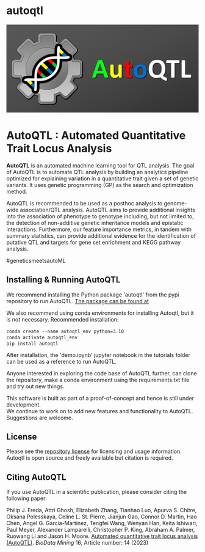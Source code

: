 # autoqtl

[![Logo](./docs/FinalLogo_Big.png)]()

AutoQTL : Automated Quantitative Trait Locus Analysis
==================================

**AutoQTL** is an automated machine learning tool for QTL analysis.
The goal of AutoQTL is to automate QTL analysis by building an analytics pipeline optimized for explaining variation in a quantitative trait given a set of genetic variants. It uses genetic programming (GP) as the search and optimization method. 

AutoQTL is recommended to be used as a posthoc analysis to genome-wide association/QTL analysis. AutoQTL aims to provide additional insights into the association of phenotype to genotype including, but not limited to, the detection of non-additive genetic inheritance models and epistatic interactions. Furthermore, our feature importance metrics, in tandem with summary statistics, can provide additional evidence for the identification of putative QTL and targets for gene set enrichment and KEGG pathway analysis. 

#geneticsmeetsautoML

## Installing & Running AutoQTL

We recommend installing the Python package 'autoqtl' from the pypi repository to run AutoQTL. 
[The package can be found at](https://pypi.org/project/autoqtl/#description) 

We also recommend using conda environments for installing Autoqtl, but it is not necessary. 
Recommended installation:
```
conda create --name autoqtl_env python=3.10
conda activate autoqtl_env
pip install autoqtl
```

After installation, the 'demo.ipynb' jupyter notebook in the tutorials folder can be used as a reference to run AutoQTL.  

Anyone interested in exploring the code base of AutoQTL further, can clone the repository, make a conda environment using the requirements.txt file and try out new things.

This software is built as part of a proof-of-concept and hence is still under development.  
We continue to work on to add new features and functionality to AutoQTL. 
Suggestions are welcome.

## License

Please see the [repository license](https://github.com/EpistasisLab/autoqtl/blob/master/LICENSE) for licensing and usage information.
Autoqtl is open source and freely available but citation is required.

## Citing AutoQTL

If you use AutoQTL in a scientific publication, please consider citing the following paper:

Philip J. Freda, Attri Ghosh, Elizabeth Zhang, Tianhao Luo, Apurva S. Chitre, Oksana Polesskaya, Celine L. St. Pierre, Jianjun Gao,
Connor D. Martin, Hao Chen, Angel G. Garcia-Martinez, Tengfei Wang, Wenyan Han, Keita Ishiwari, Paul Meyer, Alexander Lamparelli,
Christopher P. King, Abraham A. Palmer, Ruowang Li and Jason H. Moore. [Automated quantitative trait locus analysis (AutoQTL)](https://biodatamining.biomedcentral.com/articles/10.1186/s13040-023-00331-3). *BioData Mining* 16, Article number: 14 (2023)

